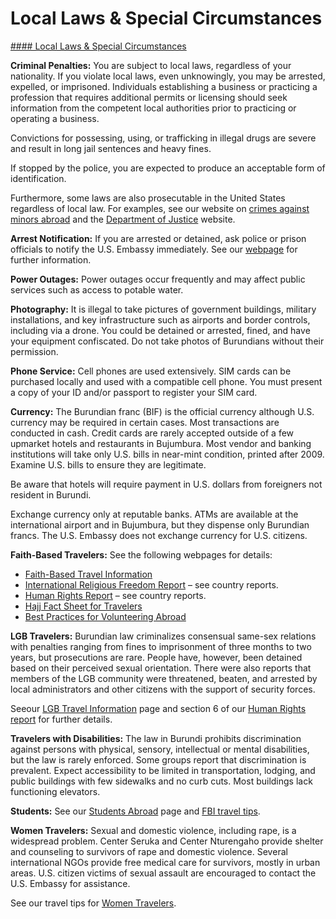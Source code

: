 # Local Laws & Special Circumstances

[#### Local Laws & Special Circumstances](javascript:void(0); "Local Laws & Special Circumstances")

**Criminal Penalties:** You are subject to local laws, regardless of your nationality. If you violate local laws, even unknowingly, you may be arrested, expelled, or imprisoned. Individuals establishing a business or practicing a profession that requires additional permits or licensing should seek information from the competent local authorities prior to practicing or operating a business.

Convictions for possessing, using, or trafficking in illegal drugs are severe and result in long jail sentences and heavy fines.

If stopped by the police, you are expected to produce an acceptable form of identification.

Furthermore, some laws are also prosecutable in the United States regardless of local law. For examples, see our website on [crimes against minors abroad](http://travel.state.gov/content/passports/en/emergencies/arrest/criminalpenalties.html) and the [Department of Justice](http://www.justice.gov/usam/criminal-resource-manual-1617-extraterritorial-criminal-jurisdiction-18-usc-112-878-970-1116) website.

**Arrest Notification:** If you are arrested or detained, ask police or prison officials to notify the U.S. Embassy immediately. See our [webpage](http://travel.state.gov/content/passports/english/emergencies/arrest.html) for further information.

**Power Outages:** Power outages occur frequently and may affect public services such as access to potable water.

**Photography:** It is illegal to take pictures of government buildings, military installations, and key infrastructure such as airports and border controls, including via a drone. You could be detained or arrested, fined, and have your equipment confiscated. Do not take photos of Burundians without their permission.

**Phone Service:** Cell phones are used extensively. SIM cards can be purchased locally and used with a compatible cell phone. You must present a copy of your ID and/or passport to register your SIM card.

**Currency:** The Burundian franc (BIF) is the official currency although U.S. currency may be required in certain cases. Most transactions are conducted in cash. Credit cards are rarely accepted outside of a few upmarket hotels and restaurants in Bujumbura. Most vendor and banking institutions will take only U.S. bills in near-mint condition, printed after 2009. Examine U.S. bills to ensure they are legitimate.

Be aware that hotels will require payment in U.S. dollars from foreigners not resident in Burundi.

Exchange currency only at reputable banks. ATMs are available at the international airport and in Bujumbura, but they dispense only Burundian francs. The U.S. Embassy does not exchange currency for U.S. citizens.

**Faith-Based Travelers:** See the following webpages for details:

* [Faith-Based Travel Information](https://travel.state.gov/content/passports/en/go/faith-based-travel.html)
* [International Religious Freedom Report](http://www.state.gov/j/drl/irf/rpt/index.htm) – see country reports.
* [Human Rights Report](http://www.state.gov/j/drl/rls/hrrpt/) – see country reports.
* [Hajj Fact Sheet for Travelers](http://travel.state.gov/content/passports/en/go/Hajj.html)
* [Best Practices for Volunteering Abroad](https://travel.state.gov/content/passports/en/go/volunteer.html)

**LGB Travelers:** Burundian law criminalizes consensual same-sex relations with penalties ranging from fines to imprisonment of three months to two years, but prosecutions are rare. People have, however, been detained based on their perceived sexual orientation. There were also reports that members of the LGB community were threatened, beaten, and arrested by local administrators and other citizens with the support of security forces.

Seeour [LGB Travel Information](http://travel.state.gov/content/passports/english/go/lgbt.html) page and section 6 of our [Human Rights report](http://www.state.gov/j/drl/rls/hrrpt/) for further details.

**Travelers with Disabilities:** The law in Burundi prohibits discrimination against persons with physical, sensory, intellectual or mental disabilities, but the law is rarely enforced. Some groups report that discrimination is prevalent. Expect accessibility to be limited in transportation, lodging, and public buildings with few sidewalks and no curb cuts. Most buildings lack functioning elevators.

**Students:** See our [Students Abroad](http://travel.state.gov/content/studentsabroad/en.html) page and [FBI travel tips](https://ucr.fbi.gov/investigate/counterintelligence/student-brochure).

**Women Travelers:** Sexual and domestic violence, including rape, is a widespread problem. Center Seruka and Center Nturengaho provide shelter and counseling to survivors of rape and domestic violence. Several international NGOs provide free medical care for survivors, mostly in urban areas. U.S. citizen victims of sexual assault are encouraged to contact the U.S. Embassy for assistance.

See our travel tips for [Women Travelers](http://travel.state.gov/content/passports/english/go/Women.html).